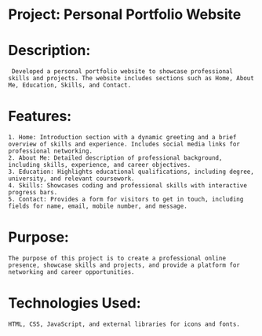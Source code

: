 # Project: Personal Portfolio Website
 
# Description: 
     Developed a personal portfolio website to showcase professional skills and projects. The website includes sections such as Home, About Me, Education, Skills, and Contact.
    
# Features:
    1. Home: Introduction section with a dynamic greeting and a brief overview of skills and experience. Includes social media links for professional networking.
    2. About Me: Detailed description of professional background, including skills, experience, and career objectives.
    3. Education: Highlights educational qualifications, including degree, university, and relevant coursework.
    4. Skills: Showcases coding and professional skills with interactive progress bars.
    5. Contact: Provides a form for visitors to get in touch, including fields for name, email, mobile number, and message.
    
# Purpose: 
    The purpose of this project is to create a professional online presence, showcase skills and projects, and provide a platform for networking and career opportunities.
  
# Technologies Used: 
    HTML, CSS, JavaScript, and external libraries for icons and fonts.
